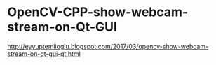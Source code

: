 # OpenCV-CPP-show-webcam-stream-on-Qt-GUI

http://eyyuptemlioglu.blogspot.com/2017/03/opencv-show-webcam-stream-on-qt-gui-qt.html
